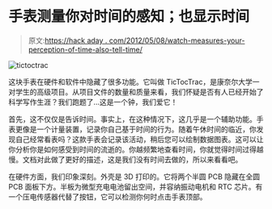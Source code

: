 # 手表测量你对时间的感知；也显示时间

> 原文:[https://hack aday . com/2012/05/08/watch-measures-your-perception-of-time-also-tell-time/](https://hackaday.com/2012/05/08/wristwatch-measures-your-perception-of-time-also-tells-time/)

![](../Images/fcce6b5b68bef8db78acc62dd3b05104.png "tictoctrac")

这块手表在硬件和软件中隐藏了很多功能。它叫做 TicTocTrac，是康奈尔大学一对学生的高级项目。从项目文件的数量和质量来看，我们怀疑是否有人已经开始了科学写作生涯？我们跑题了…这是一个钟，我们爱它！

首先，这不仅仅是告诉时间。事实上，在这种情况下，这几乎是一个辅助功能。手表更像是一个计量装置，记录你自己基于时间的行为。随着午休时间的临近，你发现自己经常看表吗？这款手表会记录该活动，稍后您可以绘制数据图表。这可以让你分析你是如何感受到时间的流逝的。你越频繁地查看时间，你就觉得时间过得越慢。文档对此做了更好的描述，这是我们没有时间去做的，所以来看看吧。

在硬件方面，我们印象深刻。外壳是 3D 打印的。它将两个半圆 PCB 隐藏在全圆 PCB 面板下方。半板为微型充电电池留出空间，并容纳振动电机和 RTC 芯片。有一个压电传感器代替了按钮，它可以检测你何时点击手表顶部。